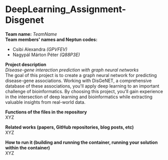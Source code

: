 # DeepLearning_Assignment-Disgenet
**Team name:** *TeamName* <br>
**Team members' names and Neptun codes:** <br>
- Csibi Alexandra *(GPVFEV)*
- Nagypál Márton Péter *(Q88P3E)*

**Project description** <br>
*Disease-gene interaction prediction with graph neural networks* <br>
The goal of this project is to create a graph neural network for predicting disease-gene associations. Working with DisGeNET, a comprehensive database of these associations, you'll apply deep learning to an important challenge of bioinformatics. By choosing this project, you'll gain experience in the intersection of deep learning and bioinformatics while extracting valuable insights from real-world data.

**Functions of the files in the repository** <br>
XYZ

**Related works (papers, GitHub repositories, blog posts, etc)** <br>
XYZ

**How to run it (building and running the container, running your solution within the container)** <br>
XYZ
